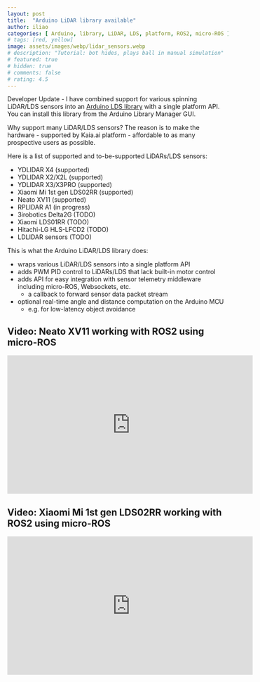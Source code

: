```yaml
---
layout: post
title:  "Arduino LiDAR library available"
author: iliao
categories: [ Arduino, library, LiDAR, LDS, platform, ROS2, micro-ROS ]
# tags: [red, yellow]
image: assets/images/webp/lidar_sensors.webp
# description: "Tutorial: bot hides, plays ball in manual simulation"
# featured: true
# hidden: true
# comments: false
# rating: 4.5
---
```

Developer Update - I have combined support for various spinning LiDAR/LDS sensors into an [Arduino LDS library](https://github.com/kaiaai/LDS) with a single platform API. You can install this library from the Arduino Library Manager GUI.

Why support many LiDAR/LDS sensors? The reason is to make the hardware - supported by Kaia.ai platform - affordable to as many prospective users as possible.

Here is a list of supported and to-be-supported LiDARs/LDS sensors:
- YDLIDAR X4 (supported)
- YDLIDAR X2/X2L (supported)
- YDLIDAR X3/X3PRO (supported)
- Xiaomi Mi 1st gen LDS02RR (supported)
- Neato XV11 (supported)
- RPLIDAR A1 (in progress)
- 3irobotics Delta2G (TODO)
- Xiaomi LDS01RR (TODO)
- Hitachi-LG HLS-LFCD2 (TODO)
- LDLIDAR sensors (TODO)

This is what the Arduino LiDAR/LDS library does:
- wraps various LiDAR/LDS sensors into a single platform API
- adds PWM PID control to LiDARs/LDS that lack built-in motor control
- adds API for easy integration with sensor telemetry middleware including micro-ROS, Websockets, etc.
  - a callback to forward sensor data packet stream
- optional real-time angle and distance computation on the Arduino MCU
  - e.g. for low-latency object avoidance

## Video: Neato XV11 working with ROS2 using micro-ROS
<div class="text-center">
<iframe width="560" height="315" src="https://www.youtube.com/embed/kfk1Q0RSJpI" title="YouTube video player" frameborder="0" allow="accelerometer; autoplay; clipboard-write; encrypted-media; gyroscope; picture-in-picture; web-share" allowfullscreen></iframe>
</div>

## Video: Xiaomi Mi 1st gen LDS02RR working with ROS2 using micro-ROS
<div class="text-center">
<iframe width="560" height="315" src="https://www.youtube.com/embed/STbCVhdgLSw" title="YouTube video player" frameborder="0" allow="accelerometer; autoplay; clipboard-write; encrypted-media; gyroscope; picture-in-picture; web-share" allowfullscreen></iframe>
</div>